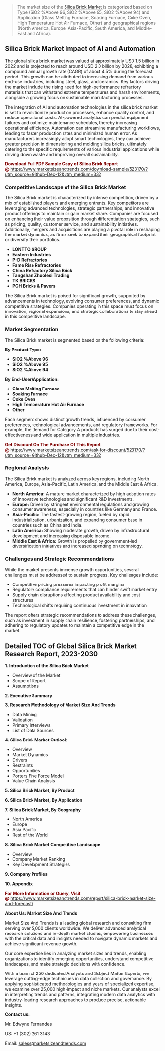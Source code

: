<blockquote><p>The market size of the <a href="https://www.marketsizeandtrends.com/download-sample/523170/?utm_source=Github-Dec-12&amp;utm_medium=332" target="_blank">Silica Brick Market </a>is categorized based on Type (SiO2 %Above 96, SiO2 %Above 95, SiO2 %Above 94) and Application (Glass Melting Furnace, Soaking Furnace, Coke Oven, High Temperature Hot Air Furnace, Other) and geographical regions (North America, Europe, Asia-Pacific, South America, and Middle-East and Africa).</p></blockquote><p><h2>Silica Brick Market Impact of AI and Automation</h2><p>The global silica brick market was valued at approximately USD 1.5 billion in 2022 and is projected to reach around USD 2.0 billion by 2028, exhibiting a compound annual growth rate (CAGR) of about 4.5% during the forecast period. This growth can be attributed to increasing demand from various end-use industries, including steel, glass, and ceramics. Key factors driving the market include the rising need for high-performance refractory materials that can withstand extreme temperatures and harsh environments, alongside a growing focus on sustainable manufacturing processes.</p><p>The integration of AI and automation technologies in the silica brick market is set to revolutionize production processes, enhance quality control, and reduce operational costs. AI-powered analytics can predict equipment failures and optimize maintenance schedules, thereby increasing operational efficiency. Automation can streamline manufacturing workflows, leading to faster production rates and minimized human error. As manufacturers increasingly adopt smart technologies, they can achieve greater precision in dimensioning and molding silica bricks, ultimately catering to the specific requirements of various industrial applications while driving down waste and improving overall sustainability.</p></p><p><strong><span style="color: #800000;">Download Full PDF Sample Copy of Silica Brick Report @</span>&nbsp;</strong><a href="https://www.marketsizeandtrends.com/download-sample/523170/?utm_source=Github-Dec-12&amp;utm_medium=332">https://www.marketsizeandtrends.com/download-sample/523170/?utm_source=Github-Dec-12&amp;utm_medium=332</a></p><h3>Competitive Landscape of the Silica Brick Market</h3><p>The Silica Brick market is characterized by intense competition, driven by a mix of established players and emerging entrants. Key competitors are leveraging advanced technologies, strategic partnerships, and innovative product offerings to maintain or gain market share. Companies are focused on enhancing their value proposition through differentiation strategies, such as pricing, quality, customer service, and sustainability initiatives. Additionally, mergers and acquisitions are playing a pivotal role in reshaping the market dynamics, as firms seek to expand their geographical footprint or diversify their portfolios.</p><p><strong><p><ul><li>LONTTO GROUP </li><li> Eastern Industries </li><li> P-D Refractories </li><li> Fame Rise Refractories </li><li> China Refractory Silica Brick </li><li> Tangshan Zhuolesi Trading </li><li> TK BRICKS </li><li> PGH Bricks & Pavers</p></li></ul></p></strong></p><p>The Silica Brick market is poised for significant growth, supported by advancements in technology, evolving consumer preferences, and dynamic competitive strategies. Companies operating in this space must focus on innovation, regional expansions, and strategic collaborations to stay ahead in this competitive landscape.</p><h3>Market Segmentation</h3><p>The Silica Brick market is segmented based on the following criteria:</p><p><strong>By Product Type:</strong></p><p><strong><p><ul><li>SiO2 %Above 96 </li><li> SiO2 %Above 95 </li><li> SiO2 %Above 94</p></li></ul></p></strong></p><p><strong>By End-User/Application:</strong></p><p><strong><p><ul><li>Glass Melting Furnace </li><li> Soaking Furnace </li><li> Coke Oven </li><li> High Temperature Hot Air Furnace </li><li> Other</p></li></ul></p></strong></p><p>Each segment shows distinct growth trends, influenced by consumer preferences, technological advancements, and regulatory frameworks. For example, the demand for Category A products has surged due to their cost-effectiveness and wide application in multiple industries.</p><p><strong><span style="color: #800000;">Get Discount On The Purchase Of This Report @&nbsp;</span></strong><a href="https://www.marketsizeandtrends.com/ask-for-discount/523170/?utm_source=Github-Dec-12&amp;utm_medium=332">https://www.marketsizeandtrends.com/ask-for-discount/523170/?utm_source=Github-Dec-12&amp;utm_medium=332</a></p><h3>Regional Analysis</h3><p>The Silica Brick market is analyzed across key regions, including North America, Europe, Asia-Pacific, Latin America, and the Middle East &amp; Africa.</p><ul><li><strong>North America:</strong> A mature market characterized by high adoption rates of innovative technologies and significant R&amp;D investments.</li><li><strong>Europe:</strong> Driven by stringent environmental regulations and growing consumer awareness, especially in countries like Germany and France.</li><li><strong>Asia-Pacific:</strong> The fastest-growing region, fueled by rapid industrialization, urbanization, and expanding consumer base in countries such as China and India.</li><li><strong>Latin America:</strong> Showing moderate growth, driven by infrastructural development and increasing disposable income.</li><li><strong>Middle East &amp; Africa:</strong> Growth is propelled by government-led diversification initiatives and increased spending on technology.</li></ul><h3>Challenges and Strategic Recommendations</h3><p>While the market presents immense growth opportunities, several challenges must be addressed to sustain progress. Key challenges include:</p><ul><li>Competitive pricing pressures impacting profit margins</li><li>Regulatory compliance requirements that can hinder swift market entry</li><li>Supply chain disruptions affecting product availability and cost structures</li><li>Technological shifts requiring continuous investment in innovation</li></ul><p>The report offers strategic recommendations to address these challenges, such as investment in supply chain resilience, fostering partnerships, and adhering to regulatory updates to maintain a competitive edge in the market.</p><h2>Detailed TOC of Global Silica Brick Market Research Report, 2023-2030</h2><p><strong>1. Introduction of the Silica Brick Market</strong></p><ul><li>Overview of the Market</li><li>Scope of Report</li><li>Assumptions&nbsp;</li></ul><p><strong>2. Executive Summary</strong></p><p><strong>3. Research Methodology of <strong>Market Size And Trends</strong></strong></p><ul><li>Data Mining</li><li>Validation</li><li>Primary Interviews</li><li>List of Data Sources&nbsp;</li></ul><p><strong>4. Silica Brick Market Outlook</strong></p><ul><li>Overview</li><li>Market Dynamics</li><li>Drivers</li><li>Restraints</li><li>Opportunities</li><li>Porters Five Force Model</li><li>Value Chain Analysis&nbsp;</li></ul><p><strong>5. Silica Brick Market, By Product</strong></p><p><strong>6. Silica Brick Market, By Application</strong></p><p><strong>7. Silica Brick Market, By Geography</strong></p><ul><li>North America</li><li>Europe</li><li>Asia Pacific</li><li>Rest of the World&nbsp;</li></ul><p><strong>8. Silica Brick Market Competitive Landscape</strong></p><ul><li>Overview</li><li>Company Market Ranking</li><li>Key Development Strategies&nbsp;</li></ul><p><strong>9. Company Profiles</strong></p><p><strong>10. Appendix</strong></p><p><strong><span style="color: #800000;">For More Information or Query, Visit @&nbsp;</span></strong><a href="https://www.marketsizeandtrends.com/report/silica-brick-market-size-and-forecast/">https://www.marketsizeandtrends.com/report/silica-brick-market-size-and-forecast/</a></p><p></p><p><strong>About Us:&nbsp;Market Size And Trends</strong></p><p>Market Size And Trends&nbsp;is a leading global research and consulting firm serving over 5,000 clients worldwide. We deliver advanced analytical research solutions and in-depth market studies, empowering businesses with the critical data and insights needed to navigate dynamic markets and achieve significant revenue growth.</p><p>Our core expertise lies in analyzing market sizes and trends, enabling organizations to identify emerging opportunities, understand competitive landscapes, and make strategic decisions with confidence.</p><p>With a team of 250 dedicated Analysts and Subject Matter Experts, we leverage cutting-edge techniques in data collection and governance. By applying sophisticated methodologies and years of specialized expertise, we examine over 25,000 high-impact and niche markets. Our analysts excel in interpreting trends and patterns, integrating modern data analytics with industry-leading research approaches to produce precise, actionable insights.</p><p><strong>Contact us:</strong></p><p>Mr. Edwyne Fernandes</p><p>US: +1 (302) 261 3143</p><p>Email: <a href="mailto:sales@marketsizeandtrends.com">sales@marketsizeandtrends.com</a>&nbsp;</p>
